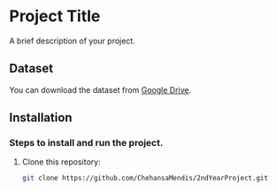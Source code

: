 # Project Title

A brief description of your project.

## Dataset

You can download the dataset from [Google Drive](https://drive.google.com/file/d/1wn-Dc_7F0R7UWIpi1UeJZTqlL6C9CbhX/view?usp=share_link).

## Installation

### Steps to install and run the project.

1. Clone this repository:
   ```bash
   git clone https://github.com/ChehansaMendis/2ndYearProject.git